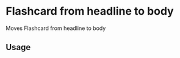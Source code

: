 # Flashcard from headline to body

Moves Flashcard from headline to body

## Usage

<!-- TODO: Describe usage -->

<!-- ignore-after -->
